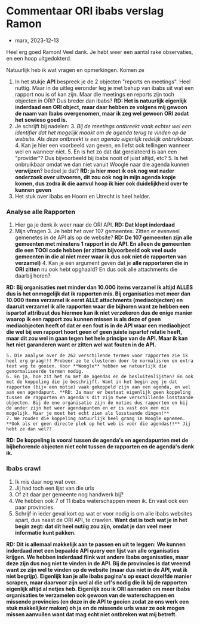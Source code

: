 # Commentaar ORI ibabs verslag Ramon

* marx, 2023-12-13

Heel erg goed Ramon! Veel dank. Je hebt weer een aantal rake observaties, en een hoop uitgedokterd.

Natuurlijk heb ik wat vragen en opmerkingen. Komen ze

1. In het stukje **API** bespreek je de 2 objecten "reports en meetings". Heel nuttig. Maar in de uitleg eeronder leg je met behup van ibabs uit wat een rapport nou is of kan zijn. Maar die meetings en reports zijn toch objecten in ORI? Dus breder dan ibabs? **RD: Het is natuurlijk eigenlijk inderdaad een ORI object, maar daar hebben ze volgens mij gewoon de naam van Ibabs overgenomen, maar ik zeg wel gewoon ORI zodat het sowieso goed is.** 
2. Je schrijft bij nadelen: 
    3. *Bij de meetings ontbreekt vaak echter wel een identifier dat het mogelijk maakt om de agenda terug te vinden op de website. Als deze ontbreekt is een agenda eigenlijk redelijk onbruikbaar.*
    4. Kan je hier een voorbeeld van geven, en liefst ook tellingen wanneer wel en wanneer niet. 
    5. En is het zo dat dat gerelateerd is aan een "provider"? Dus bijvoorbeeld bij ibabs nooit of juist altijd, etc?
    5. Is het onbruikbaar omdat we dan niet vanuit Woogle naar die agenda kunnen **verwijzen**? bedoel je dat?
       **RD: ja hier moet ik ook nog wat nader onderzoek over uitvoeren, dit zou ook nog in mijn agenda kopje komen, dus zodra ik die aanvul hoop ik hier ook duidelijkheid over te kunnen geven**
3. Het stuk over ibabs en Hoorn en Utrecht is heel helder.

### Analyse alle Rapporten

1. Hier ga je denk ik weer naar de ORI API. **RD: Dat klopt inderdaad**
2. Mijn vfragen
    3. Je hebt het over 107 gemeentes. Zitten er evenveel gemenetes in de API als op de website? **RD: De 107 gemeenten zijn alle gemeenten met minstens 1 rapport in de API. En alleen de gemeenten die een TOOI code hebben (er zitten bijvoorbeeld ook veel oude gemeenten in die al niet meer waar ik dus ook niet de rapporten van verzamel)**
    4. Kan je een argument geven dat je **alle rapporteren die in ORI zitten** nu ook hebt opghaald? En dus ook alle attachments die daarbij horen?

**RD: Bij organisaties met minder dan 10.000 items verzamel ik altijd ALLES dus is het onmogelijk dat ik rapporten mis. Bij organisaties met meer dan 10.000 items verzamel ik eerst ALLE attachments (mediaobjecten) en daaruit verzamel ik alle rapporten waar die bijhoren want ze hebben een ispartof attribuut dus hiermee kan ik niet verzekeren dus de enige manier waarop ik een rapport zou kunnen missen is als deze of geen mediaobjecten heeft of dat er een fout is in de API waar een mediaobject die wel bij een rapport hoort geen of geen juiste ispartof relatie heeft, maar dit zou wel in gaan tegen het hele principe van de API. Maar ik kan het niet garanderen want er zitten wel wat fouten in de API.**

    5. Die analyse over de 262 verschilende termen voor rapporten zie ik heel erg graag!!! Probeer ze te clusteren door te normalisren en extra text weg te gooien. Voor **Woogle** hebben we natuurlijk die genormaliseerde termen nodig.
    6. En ja, hoe zit het nu met de agendas en de besluitenlijsten? En ook met de koppeling die je beschrijft. Want in het begin zeg je dat rapporten (bijv een motie) vaak gekoppeld zijn aan een agenda, en wel aan een agendapunt. **RD: Ja maar er bestaat eigenlijk geen koppeling tussen de rapporten en agenda's dit zijn twee verschillende losstaande objecten. Bij de ene organisatie zijn de moties dus rapporten en bij de ander zijn het weer agendapunten en er is vast ook een mix mogelijk. Maar je moet het echt zien als losstaande dingen!**
    7. We zouden die koppeling natuurlijk heel graag in Woogle opnemen. **Ook als er geen directe plek op het web is voor die agendas!!** Jij hebt ze dan wel??

**RD: De koppeling is vooral tussen de agenda's en agendapunten met de bijbehorende objecten niet echt tussen de rapporten en de agenda's denk ik.**

    
### Ibabs crawl

1. Ik mis daar nog wat over.
2. Jij had toch een lijst van die urls
3. Of zit daar per gemeente nog handwerk bij? 
4. We hebben ook 7 of 11 ibabs waterschappen meen ik. En vast ook een paar provincies. 
5. Schrijf in ieder geval kort op wat er voor nodig is om alle ibabs websites apart, dus naast de ORI API, te crawlen. **Want dat is toch wat je in het begin zegt: dat dit heel nutiig zou zijn, omdat je dan veel meer informatie kunt pakken.**

**RD: Dit is allemaal makkelijk aan te passen en uit te leggen: We kunnen inderdaad met een bepaalde API query een lijst van alle organisaties krijgen. We hebben inderdaad flink wat andere ibabs organisaties, maar deze zijn dus nog niet te vinden in de API. Bij de provincies is dat vreemd want ze zijn wel te vinden op de website (maar dus niet in de API, wat ik niet begrijp). Eigenlijk kan je alle ibabs pagina's op exact dezelfde manier scrapen, maar daarvoor zijn wel al die url's nodig die ik bij de rapporten eigenlijk altijd al netjes heb. Eigenlijk zou ik ORI aanraden om meer ibabs organisaties te verzamelen ook gewoon van de waterschappen en missende provincies (en deze in de API te gooien zodat ze ons werk een stuk makkelijker maken) oh ja en de missende urls waar ze ook mogen missen aanvullen want dat mag echt niet ontbreken wat mij betreft.**
